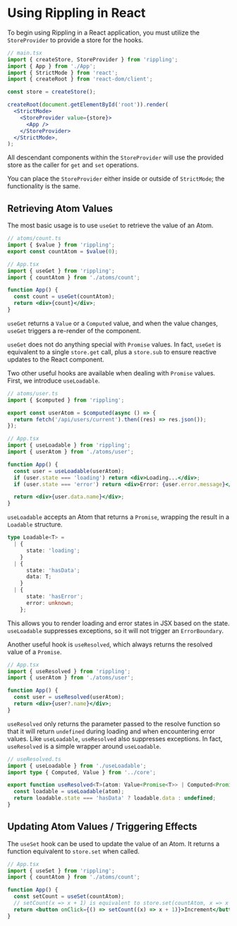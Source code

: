 # Using Rippling in React

To begin using Rippling in a React application, you must utilize the `StoreProvider` to provide a store for the hooks.

```jsx
// main.tsx
import { createStore, StoreProvider } from 'rippling';
import { App } from './App';
import { StrictMode } from 'react';
import { createRoot } from 'react-dom/client';

const store = createStore();

createRoot(document.getElementById('root')).render(
  <StrictMode>
    <StoreProvider value={store}>
      <App />
    </StoreProvider>
  </StrictMode>,
);
```

All descendant components within the `StoreProvider` will use the provided store as the caller for `get` and `set` operations.

You can place the `StoreProvider` either inside or outside of `StrictMode`; the functionality is the same.

## Retrieving Atom Values

The most basic usage is to use `useGet` to retrieve the value of an Atom.

```jsx
// atoms/count.ts
import { $value } from 'rippling';
export const countAtom = $value(0);

// App.tsx
import { useGet } from 'rippling';
import { countAtom } from './atoms/count';

function App() {
  const count = useGet(countAtom);
  return <div>{count}</div>;
}
```

`useGet` returns a `Value` or a `Computed` value, and when the value changes, `useGet` triggers a re-render of the component.

`useGet` does not do anything special with `Promise` values. In fact, `useGet` is equivalent to a single `store.get` call, plus a `store.sub` to ensure reactive updates to the React component.

Two other useful hooks are available when dealing with `Promise` values. First, we introduce `useLoadable`.

```jsx
// atoms/user.ts
import { $computed } from 'rippling';

export const userAtom = $computed(async () => {
  return fetch('/api/users/current').then((res) => res.json());
});

// App.tsx
import { useLoadable } from 'rippling';
import { userAtom } from './atoms/user';

function App() {
  const user = useLoadable(userAtom);
  if (user.state === 'loading') return <div>Loading...</div>;
  if (user.state === 'error') return <div>Error: {user.error.message}</div>;

  return <div>{user.data.name}</div>;
}
```

`useLoadable` accepts an Atom that returns a `Promise`, wrapping the result in a `Loadable` structure.

```typescript
type Loadable<T> =
  | {
      state: 'loading';
    }
  | {
      state: 'hasData';
      data: T;
    }
  | {
      state: 'hasError';
      error: unknown;
    };
```

This allows you to render loading and error states in JSX based on the state. `useLoadable` suppresses exceptions, so it will not trigger an `ErrorBoundary`.

Another useful hook is `useResolved`, which always returns the resolved value of a `Promise`.

```jsx
// App.tsx
import { useResolved } from 'rippling';
import { userAtom } from './atoms/user';

function App() {
  const user = useResolved(userAtom);
  return <div>{user?.name}</div>;
}
```

`useResolved` only returns the parameter passed to the resolve function so that it will return `undefined` during loading and when encountering error values. Like `useLoadable`, `useResolved` also suppresses exceptions. In fact, `useResolved` is a simple wrapper around `useLoadable`.

```typescript
// useResolved.ts
import { useLoadable } from './useLoadable';
import type { Computed, Value } from '../core';

export function useResolved<T>(atom: Value<Promise<T>> | Computed<Promise<T>>): T | undefined {
  const loadable = useLoadable(atom);
  return loadable.state === 'hasData' ? loadable.data : undefined;
}
```

## Updating Atom Values / Triggering Effects

The `useSet` hook can be used to update the value of an Atom. It returns a function equivalent to `store.set` when called.

```jsx
// App.tsx
import { useSet } from 'rippling';
import { countAtom } from './atoms/count';

function App() {
  const setCount = useSet(countAtom);
  // setCount(x => x + 1) is equivalent to store.set(countAtom, x => x + 1)
  return <button onClick={() => setCount((x) => x + 1)}>Increment</button>;
}
```
